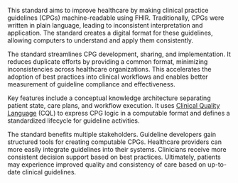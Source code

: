 This standard aims to improve healthcare by making clinical practice guidelines (CPGs) machine-readable using FHIR. Traditionally, CPGs were written in plain language, leading to inconsistent interpretation and application. The standard creates a digital format for these guidelines, allowing computers to understand and apply them consistently.

The standard streamlines CPG development, sharing, and implementation. It reduces duplicate efforts by providing a common format, minimizing inconsistencies across healthcare organizations. This accelerates the adoption of best practices into clinical workflows and enables better measurement of guideline compliance and effectiveness.

Key features include a conceptual knowledge architecture separating patient state, care plans, and workflow execution. It uses [Clinical Quality Language](https://build.fhir.org/ig/HL7/cql) (CQL) to express CPG logic in a computable format and defines a standardized lifecycle for guideline activities.

The standard benefits multiple stakeholders. Guideline developers gain structured tools for creating computable CPGs. Healthcare providers can more easily integrate guidelines into their systems. Clinicians receive more consistent decision support based on best practices. Ultimately, patients may experience improved quality and consistency of care based on up-to-date clinical guidelines.